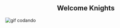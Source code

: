 <center><h2>Welcome Knights</h2></center>

![gif codando](https://i.pinimg.com/originals/eb/50/87/eb50875a68b04b0480fa929af2c7547c.gif)






<!--
**ChristopherErnesto/ChristopherErnesto** is a ✨ _special_ ✨ repository because its `README.md` (this file) appears on your GitHub profile.

Here are some ideas to get you started:

- 🔭 I’m currently working on ...
- 🌱 I’m currently learning ...
- 👯 I’m looking to collaborate on ...
- 🤔 I’m looking for help with ...
- 💬 Ask me about ...
- 📫 How to reach me: ...
- 😄 Pronouns: ...
- ⚡ Fun fact: ...
-->
